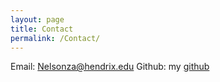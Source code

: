 ```yaml
---
layout: page
title: Contact
permalink: /Contact/
---
```

Email: Nelsonza@hendrix.edu
Github: my [github](https://github.com/ZacharyANelson)
